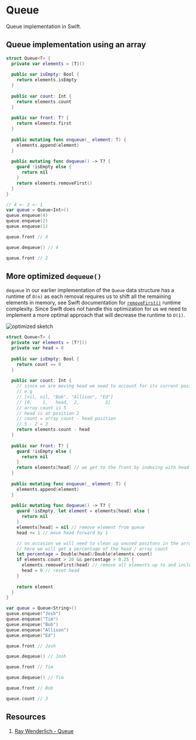 # Queue

Queue implementation in Swift. 

## Queue implementation using an array 

```swift
struct Queue<T> {
  private var elements = [T]()
  
  public var isEmpty: Bool {
    return elements.isEmpty
  }
  
  public var count: Int {
    return elements.count
  }
  
  public var front: T? {
    return elements.first
  }
  
  public mutating func enqueue(_ element: T) {
    elements.append(element)
  }
  
  public mutating func dequeue() -> T? {
    guard !isEmpty else {
      return nil
    }
    return elements.removeFirst()
  }
}

// 4 <- 2 <- 1
var queue = Queue<Int>()
queue.enqueue(4)
queue.enqueue(2)
queue.enqueue(1)

queue.front // 4

queue.dequeue() // 4

queue.front // 2
```

## More optimized `dequeue()`

`dequeue` in our earlier implementation of the `Queue` data structure has a runtime of `O(n)` as each removal requires us to shift all the remaining elements in memory, see Swift documentation for [`removeFirst()`](https://developer.apple.com/documentation/swift/array/2884646-removefirst) runtime complexity. Since Swift does not handle this optimization for us we need to implement a more optimal approach that will decrease the runtime to `O(1)`.

![optimized sketch](https://user-images.githubusercontent.com/1819208/96497279-723c4680-1218-11eb-81a6-d1c61b548c87.jpg)

```swift
struct Queue<T> {
  private var elements = [T?]()
  private var head = 0
  
  public var isEmpty: Bool {
    return count == 0 
  }
  
  public var count: Int {
    // since we are moving head we need to account for its current position
    // e.g
    // [nil, nil, "Bob", "Allison", "Ed"]
    // [0,    1,   head,  2,          3]
    // array count is 5
    // head is at position 2
    // count = array count - head position
    // 5 - 2 = 3
    return elements.count - head
  }
  
  public var front: T? {
    guard !isEmpty else {
      return nil
    }
    return elements[head] // we get to the front by indexing with head's position
  }
  
  public mutating func enqueue(_ element: T) {
    elements.append(element)
  }
  
  public mutating func dequeue() -> T? {
    guard !isEmpty, let element = elements[head] else {
      return nil
    }
    elements[head] = nil // remove element from queue
    head += 1 // move head forward by 1

    // on occasion we will need to clean up unused positons in the array (house-cleaning)
    // here we will get a percentage of the head / array count
    let percentage = Double(head)/Double(elements.count)
    if elements.count > 20 && percentage > 0.25 {
      elements.removeFirst(head) // remove all elements up to and including the head index
      head = 0 // reset head
    }
    
    return element
  }
}

var queue = Queue<String>()
queue.enqueue("Josh")
queue.enqueue("Tim")
queue.enqueue("Bob")
queue.enqueue("Allison")
queue.enqueue("Ed")

queue.front // Josh

queue.dequeue() // Josh

queue.front // Tim

queue.dequeue() // Tim

queue.front // Bob

queue.count // 3
```

## Resources 

1. [Ray Wenderlich - Queue](https://github.com/raywenderlich/swift-algorithm-club/tree/master/Queue)
